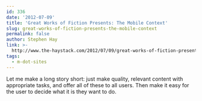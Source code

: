 ```yaml
---
id: 336
date: '2012-07-09'
title: 'Great Works of Fiction Presents: The Mobile Context'
slug: great-works-of-fiction-presents-the-mobile-context
permalink: false
author: Stephen Hay
link: >-
  http://www.the-haystack.com/2012/07/09/great-works-of-fiction-presents-the-mobile-context/
tags:
  - m-dot-sites
---
```

Let me make a long story short: just make quality, relevant content with appropriate tasks, and offer all of these to all users. Then make it easy for the user to decide what it is they want to do. 
